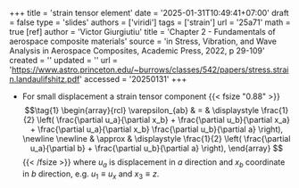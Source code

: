 +++
title = 'strain tensor element'
date = '2025-01-31T10:49:41+07:00'
draft = false
type = 'slides'
authors = ['viridi']
tags = ['strain']
url = '25a71'
math = true
[ref]
author = 'Victor Giurgiutiu'
title = 'Chapter 2 - Fundamentals of aerospace composite materials'
source = 'in Stress, Vibration, and Wave Analysis in Aerospace Composites, Academic Press, 2022, p 29-109'
created = ''
updated = ''
url = 'https://www.astro.princeton.edu/~burrows/classes/542/papers/stress.strain.landaulifshitz.pdf'
accessed = '20250131'
+++
<!--mode-->

+ For small displacement a strain tensor component
{{< fsize "0.88" >}}
$$\tag{1}
\begin{array}{rcl}
\varepsilon_{ab} & = & \displaystyle \frac{1}{2} \left( \frac{\partial u_a}{\partial x_b} + \frac{\partial u_b}{\partial x_a} + \frac{\partial u_a}{\partial x_b} \frac{\partial u_b}{\partial a} \right), \newline
\newline
& \approx & \displaystyle \frac{1}{2} \left( \frac{\partial u_a}{\partial b} + \frac{\partial u_b}{\partial a} \right),
\end{array}
$$
{{< /fsize >}}
where $u_a$ is displacement in $a$ direction and $x_b$ coordinate in $b$ direction, e.g. $u_1 \equiv u_x$ and $x_3 \equiv z$.
